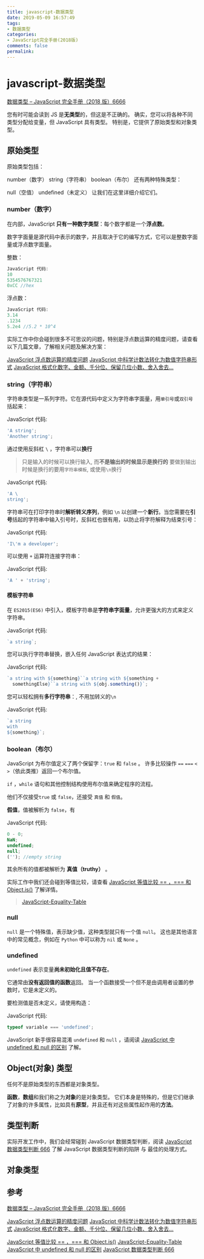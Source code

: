 ```yaml
---
title: javascript-数据类型
date: 2019-05-09 16:57:49
tags:
- 数据类型
categories:
- JavaScript完全手册(2018版)
comments: false
permalink:
---
```


# javascript-数据类型

[数据类型 – JavaScript 完全手册（2018 版）6666](https://www.html.cn/archives/10017)

您有时可能会读到 JS 是**无类型**的，但这是不正确的。 确实，您可以将各种不同类型分配给变量，但 JavaScript 具有类型。 特别是，它提供了原始类型和对象类型。

## 原始类型

原始类型包括：

number（数字）
string（字符串）
boolean（布尔）
还有两种特殊类型：

null（空值）
undefined（未定义）
让我们在这里详细介绍它们。

### number（数字）

在内部，JavaScript **只有一种数字类型**：每个数字都是一个**浮点数**。

数字字面量是源代码中表示的数字，并且取决于它的编写方式，它可以是整数字面量或浮点数字面量。

整数：

```JavaScript
JavaScript 代码:
10
5354576767321
0xCC //hex
```

浮点数：

```JavaScript
JavaScript 代码:
3.14
.1234
5.2e4 //5.2 * 10^4
```

实际工作中你会碰到很多不可思议的问题，特别是浮点数运算的精度问题，请查看以下几篇文章，了解相关问题及解决方案：

[JavaScript 浮点数运算的精度问题](https://www.html.cn/archives/7340)
[JavaScript 中科学计数法转化为数值字符串形式](https://www.html.cn/archives/9318)
[JavaScript 格式化数字、金额、千分位、保留几位小数、舍入舍去…](https://www.html.cn/archives/7324)

### string（字符串）

字符串类型是一系列字符。它在源代码中定义为字符串字面量，用`单引号`或`双引号`括起来：

JavaScript 代码:

```javascript
'A string';
'Another string';
```

通过使用反斜杠 `\` ，字符串可以**换行**

> 只是输入的时候可以换行输入, 而**不是输出的时候显示是换行的**
> 要做到输出时候是换行的要用`字符串模板`, 或使用`\n`换行

JavaScript 代码:

```javascript
'A \
string';
```

字符串可在打印字符串时**解析转义序列**，例如 `\n` 以创建一个**新行**。当您需要在**引号**括起的字符串中输入引号时，反斜杠也很有用，以防止将字符解释为结束引号：

JavaScript 代码:

```javascript
'I\'m a developer';
```

可以使用 `+` 运算符连接字符串：

JavaScript 代码:

```javascript
'A ' + 'string';
```

#### 模板字符串

在 `ES2015(ES6)` 中引入，模板字符串是**字符串字面量**，允许更强大的方式来定义字符串。

JavaScript 代码:

```javascript
`a string`;
```

您可以执行字符串替换，嵌入任何 JavaScript 表达式的结果：

JavaScript 代码:

```javascript
`a string with ${something}``a string with ${something +
  somethingElse}``a string with ${obj.something()}`;
```

您可以轻松拥有**多行字符串**：, 不用加转义的`\n`

JavaScript 代码:

```javascript
`a string
with
${something}`;
```

### boolean（布尔）

JavaScript 为布尔值定义了两个保留字：`true` 和 `false` 。 许多比较操作 `==` `===` `<` `>`（依此类推）返回一个布尔值。

`if` ，`while` 语句和其他控制结构使用布尔值来确定程序的流程。

他们不仅接受`true` 或 `false`，还接受 `真值` 和 `假值`。

**假值**，值被解析为 `false`，有

JavaScript 代码:

```javascript
0 - 0;
NaN;
undefined;
null;
(''); //empty string
```

其余所有的值都被解析为 **真值（truthy）** 。

实际工作中我们还会碰到等值比较，请查看 [JavaScript 等值比较 == ，=== 和 Object.is()](https://www.html.cn/archives/7977) 了解详情。

> [JavaScript-Equality-Table](https://github.com/dorey/JavaScript-Equality-Table)

### null

`null` 是一个特殊值，表示缺少值，这种类型就只有一个值 `null`。 这也是其他语言中的常见概念，例如在 `Python` 中可以称为 `nil` 或 `None` 。

### undefined

`undefined` 表示变量**尚未初始化且值不存在**。

它通常由**没有返回值的函数**返回。 当一个函数接受一个但不是由调用者设置的参数时，它是未定义的。

要检测值是否未定义，请使用构造：

JavaScript 代码:

```javascript
typeof variable === 'undefined';
```

JavaScript 新手很容易混淆 `undefined` 和 `null` ，请阅读 [JavaScript 中 undefined 和 null 的区别](https://www.html.cn/archives/6236) 了解。

## Object(对象) 类型

任何不是原始类型的东西都是对象类型。

**函数**，**数组**和我们称之为**对象**的是对象类型。 它们本身是特殊的，但是它们继承了对象的许多属性，比如具有**原型**，并且还有对这些属性起作用的**方法**。

## 类型判断

实际开发工作中，我们会经常碰到 JavaScript 数据类型判断，阅读 [JavaScript 数据类型判断 666](https://www.html.cn/archives/10016) 了解 JavaScript 数据类型判断的陷阱 与 最佳的处理方式。

## 对象类型

## 参考

[数据类型 – JavaScript 完全手册（2018 版）6666](https://www.html.cn/archives/10017)

[JavaScript 浮点数运算的精度问题](https://www.html.cn/archives/7340)
[JavaScript 中科学计数法转化为数值字符串形式](https://www.html.cn/archives/9318)
[JavaScript 格式化数字、金额、千分位、保留几位小数、舍入舍去…](https://www.html.cn/archives/7324)

[JavaScript 等值比较 == ，=== 和 Object.is()](https://www.html.cn/archives/7977)
[JavaScript-Equality-Table](https://github.com/dorey/JavaScript-Equality-Table)
[JavaScript 中 undefined 和 null 的区别](https://www.html.cn/archives/6236)
[JavaScript 数据类型判断 666](https://www.html.cn/archives/10016)
